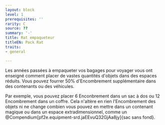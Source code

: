 ```yaml
---
layout: block
level: 1
prerequisites: ''
rarity: C
source: ??
summary: '-'
title: Rat empaqueteur
titleEN: Pack Rat
traits:
- general

---
```


<p>Les années passées à empaqueter vos bagages pour voyager vous ont enseigné comment placer de vastes quantités d'objets dans des espaces réduits. Vous pouvez fourrer 50% d'Encombrement supplémentaire dans des contenants ou des véhicules.</p>
<p>Par exemple, vous pouvez placer 6 Enconbrement dans un sac à dos ou 12 Encombrement dans un coffre. Cela n'altère en rien l'Encombrement des objets ni ne change combien vous pouvez en mettre dans un contenant magique ou dans un espace extradimensionnel, comme un @Compendium[pf2e.equipment-srd.jaEEvuQ32GjAa8jy]{sac sans fond}.</p>